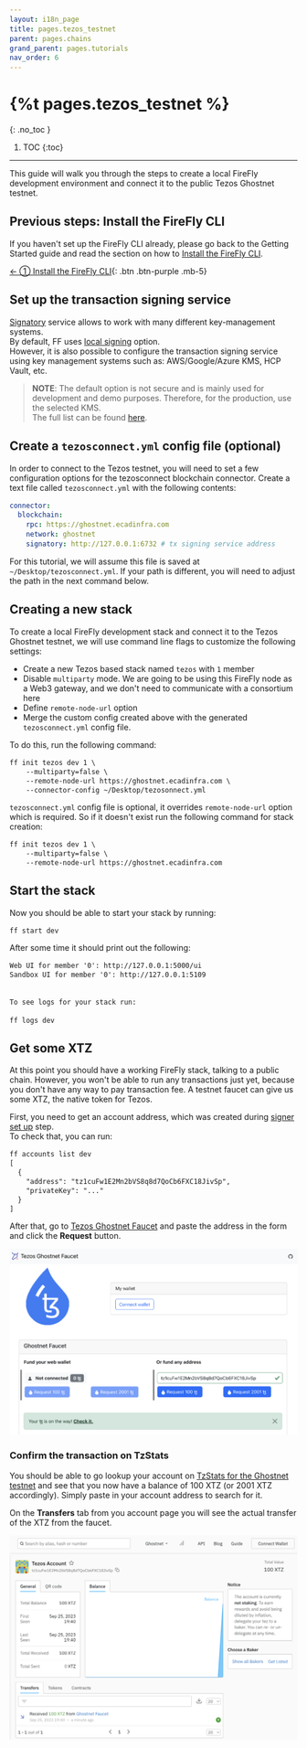 ```yaml
---
layout: i18n_page
title: pages.tezos_testnet
parent: pages.chains
grand_parent: pages.tutorials
nav_order: 6
---
```


# {%t pages.tezos_testnet %}
{: .no_toc }

1. TOC
{:toc}

---

This guide will walk you through the steps to create a local FireFly development environment and connect it to the public Tezos Ghostnet testnet.

## Previous steps: Install the FireFly CLI

If you haven't set up the FireFly CLI already, please go back to the Getting Started guide and read the section on how to [Install the FireFly CLI](../../gettingstarted/firefly_cli.md).

[← ① Install the FireFly CLI](../../gettingstarted/firefly_cli.md){: .btn .btn-purple .mb-5}

## Set up the transaction signing service <a name="signatory"></a>

[Signatory](https://signatory.io/) service allows to work with many different key-management systems.\
By default, FF uses [local signing](https://signatory.io/docs/file_based) option.\
However, it is also possible to configure the transaction signing service using key management systems such as: AWS/Google/Azure KMS, HCP Vault, etc.
> **NOTE**: The default option is not secure and is mainly used for development and demo purposes. Therefore, for the production, use the selected KMS.\
The full list can be found [here](https://github.com/ecadlabs/signatory#backend-kmshsm-support-status).

## Create a `tezosconnect.yml` config file (optional)

In order to connect to the Tezos testnet, you will need to set a few configuration options for the tezosconnect blockchain connector. Create a text file called `tezosconnect.yml` with the following contents:

```yml
connector:
  blockchain:
    rpc: https://ghostnet.ecadinfra.com
    network: ghostnet
    signatory: http://127.0.0.1:6732 # tx signing service address
```

For this tutorial, we will assume this file is saved at `~/Desktop/tezosconnect.yml`. If your path is different, you will need to adjust the path in the next command below.

## Creating a new stack

To create a local FireFly development stack and connect it to the Tezos Ghostnet testnet, we will use command line flags to customize the following settings:

- Create a new Tezos based stack named `tezos` with `1` member
- Disable `multiparty` mode. We are going to be using this FireFly node as a Web3 gateway, and we don't need to communicate with a consortium here
- Define `remote-node-url` option 
- Merge the custom config created above with the generated `tezosconnect.yml` config file.

To do this, run the following command:

```
ff init tezos dev 1 \
    --multiparty=false \
    --remote-node-url https://ghostnet.ecadinfra.com \
    --connector-config ~/Desktop/tezosonnect.yml
```

`tezosconnect.yml` config file is optional, it overrides `remote-node-url` option which is required. So if it doesn't exist run the following command for stack creation:

```
ff init tezos dev 1 \
    --multiparty=false \
    --remote-node-url https://ghostnet.ecadinfra.com
```


## Start the stack

Now you should be able to start your stack by running:

```
ff start dev
```

After some time it should print out the following:

```
Web UI for member '0': http://127.0.0.1:5000/ui
Sandbox UI for member '0': http://127.0.0.1:5109


To see logs for your stack run:

ff logs dev
```

## Get some XTZ

At this point you should have a working FireFly stack, talking to a public chain. However, you won't be able to run any transactions just yet, because you don't have any way to pay transaction fee. A testnet faucet can give us some XTZ, the native token for Tezos.

First, you need to get an account address, which was created during [signer set up](#signatory) step.\
To check that, you can run:
```
ff accounts list dev
[
  {
    "address": "tz1cuFw1E2Mn2bVS8q8d7QoCb6FXC18JivSp",
    "privateKey": "..."
  }
]
```


After that, go to [Tezos Ghostnet Faucet](https://faucet.ghostnet.teztnets.xyz/) and paste the address in the form and click the **Request** button.

![Tezos Faucet](images/tezos_faucet.png)

### Confirm the transaction on TzStats
You should be able to go lookup your account on [TzStats for the Ghostnet testnet](https://ghost.tzstats.com/) and see that you now have a balance of 100 XTZ (or 2001 XTZ accordingly). Simply paste in your account address to search for it.

On the **Transfers** tab from you account page you will see the actual transfer of the XTZ from the faucet.

![TzStats](images/tezos_explorer.png)
